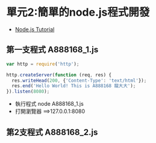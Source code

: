 # 單元2:簡單的node.js程式開發
- [Node.js Tutorial]()

## 第一支程式 A888168_1.js
```javascript
var http = require('http');

http.createServer(function (req, res) {
  res.writeHead(200, {'Content-Type': 'text/html'});
  res.end('Hello World! This is A888168 龍大大');
}).listen(8080);
```
- 執行程式 node A888168_1.js
- 打開瀏覽器 ==>127.0.0.1:8080
## 第2支程式 A888168_2.js
